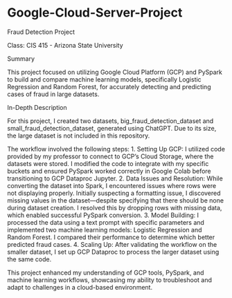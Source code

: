 # Google-Cloud-Server-Project

Fraud Detection Project

Class: CIS 415 - Arizona State University

Summary

This project focused on utilizing Google Cloud Platform (GCP) and PySpark to build and compare machine learning models, specifically Logistic Regression and Random Forest, for accurately detecting and predicting cases of fraud in large datasets.

In-Depth Description

For this project, I created two datasets, big_fraud_detection_dataset and small_fraud_detection_dataset, generated using ChatGPT. Due to its size, the large dataset is not included in this repository.

The workflow involved the following steps:
	1.	Setting Up GCP: I utilized code provided by my professor to connect to GCP’s Cloud Storage, where the datasets were stored. I modified the code to integrate with my specific buckets and ensured PySpark worked correctly in Google Colab before transitioning to GCP Dataproc Jupyter.
	2.	Data Issues and Resolution: While converting the dataset into Spark, I encountered issues where rows were not displaying properly. Initially suspecting a formatting issue, I discovered missing values in the dataset—despite specifying that there should be none during dataset creation. I resolved this by dropping rows with missing data, which enabled successful PySpark conversion.
	3.	Model Building: I processed the data using a text prompt with specific parameters and implemented two machine learning models: Logistic Regression and Random Forest. I compared their performance to determine which better predicted fraud cases.
	4.	Scaling Up: After validating the workflow on the smaller dataset, I set up GCP Dataproc to process the larger dataset using the same code.

This project enhanced my understanding of GCP tools, PySpark, and machine learning workflows, showcasing my ability to troubleshoot and adapt to challenges in a cloud-based environment.

